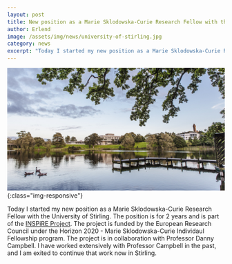 ```yaml
---
layout: post
title: New position as a Marie Sklodowska-Curie Research Fellow with the University of Stirling
author: Erlend
image: /assets/img/news/university-of-stirling.jpg
category: news
excerpt: "Today I started my new position as a Marie Sklodowska-Curie Research Fellow with the University of Stirling. The position is for 2 years and is part of the INSPiRE Project."
---
```

![University of Stirling](/assets/img/news/university-of-stirling.jpg){:class="img-responsive"}

Today I started my new position as a Marie Sklodowska-Curie Research Fellow with the University of Stirling. The position is for 2 years and is part of the [INSPiRE Project](https://inspire-project.info). The project is funded by the European Research Council under the Horizon 2020 - Marie Sklodowska-Curie Individaul Fellowship program. The project is in collaboration with Professor Danny Campbell. I have worked extensively with Professor Campbell in the past, and I am exited to continue that work now in Stirling.
